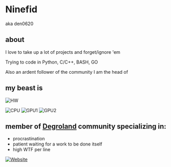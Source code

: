 # Ninefid
aka den0620

## about
I love to take up a lot of projects and forget/ignore 'em

Trying to code in Python, C/C++, BASH, GO

Also an ardent follower of the community I am the head of

## my beast is
![HW](https://img.shields.io/badge/Endeavouros-ASUS_Vivobook_PRO_14X_OLED-0078D6?style=for-the-badge&logo=arch-linux&logoColor=white)

![CPU](https://img.shields.io/badge/Intel-Core_i5_11300H-0071C5?style=for-the-badge&logo=intel&logoColor=white)
![GPU1](https://img.shields.io/badge/Intel-Iris_Xe-0071C5?style=for-the-badge&logo=intel&logoColor=white)
![GPU2](https://img.shields.io/badge/NVIDIA-RTX3050M-76B900?style=for-the-badge&logo=nvidia&logoColor=white)

## member of [Degroland](https://degroland.site) community specializing in:
 - procrastination
 - patient waiting for a work to be done itself
 - high WTF per line

[![Website](https://img.shields.io/website?url=https%3A%2F%2Fdegroland.site)](https://degroland.site)

